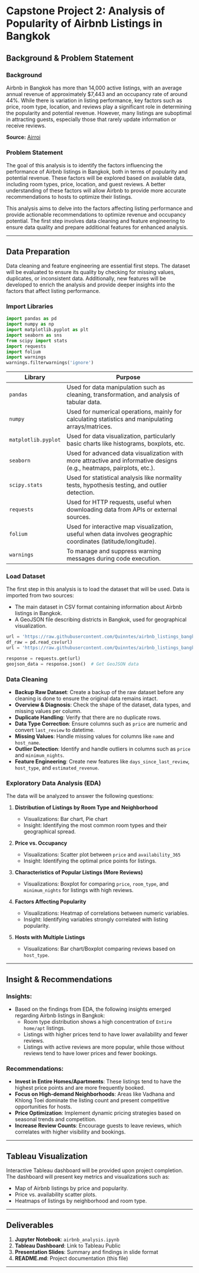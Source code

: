 
# Capstone Project 2: Analysis of Popularity of Airbnb Listings in Bangkok

## Background & Problem Statement

### Background
Airbnb in Bangkok has more than 14,000 active listings, with an average annual revenue of approximately $7,443 and an occupancy rate of around 44%. While there is variation in listing performance, key factors such as price, room type, location, and reviews play a significant role in determining the popularity and potential revenue. However, many listings are suboptimal in attracting guests, especially those that rarely update information or receive reviews.

**Source:** [Airroi](https://www.airroi.com/report/world/thailand/bangkok/bangkok)

### Problem Statement
The goal of this analysis is to identify the factors influencing the performance of Airbnb listings in Bangkok, both in terms of popularity and potential revenue. These factors will be explored based on available data, including room types, price, location, and guest reviews. A better understanding of these factors will allow Airbnb to provide more accurate recommendations to hosts to optimize their listings.

This analysis aims to delve into the factors affecting listing performance and provide actionable recommendations to optimize revenue and occupancy potential. The first step involves data cleaning and feature engineering to ensure data quality and prepare additional features for enhanced analysis.

---

## Data Preparation

Data cleaning and feature engineering are essential first steps. The dataset will be evaluated to ensure its quality by checking for missing values, duplicates, or inconsistent data. Additionally, new features will be developed to enrich the analysis and provide deeper insights into the factors that affect listing performance.

### Import Libraries

```python
import pandas as pd
import numpy as np
import matplotlib.pyplot as plt
import seaborn as sns
from scipy import stats
import requests
import folium
import warnings
warnings.filterwarnings('ignore')
```

| Library             | Purpose                                                                                                                                                 |
| ------------------- | -------------------------------------------------------------------------------------------------------------------------------------------------------- |
| `pandas`            | Used for data manipulation such as cleaning, transformation, and analysis of tabular data.                                                           |
| `numpy`             | Used for numerical operations, mainly for calculating statistics and manipulating arrays/matrices.                                                       |
| `matplotlib.pyplot` | Used for data visualization, particularly basic charts like histograms, boxplots, etc.                                                                 |
| `seaborn`           | Used for advanced data visualization with more attractive and informative designs (e.g., heatmaps, pairplots, etc.). |
| `scipy.stats`       | Used for statistical analysis like normality tests, hypothesis testing, and outlier detection.                                                              |
| `requests`          | Used for HTTP requests, useful when downloading data from APIs or external sources.                                                        |
| `folium`            | Used for interactive map visualization, useful when data involves geographic coordinates (latitude/longitude).                                      |
| `warnings`          | To manage and suppress warning messages during code execution.  |

### Load Dataset

The first step in this analysis is to load the dataset that will be used. Data is imported from two sources:
- The main dataset in CSV format containing information about Airbnb listings in Bangkok.
- A GeoJSON file describing districts in Bangkok, used for geographical visualization.

```python
url = 'https://raw.githubusercontent.com/Quinntes/airbnb_listings_bangkok/refs/heads/main/airbnb_listings_bangkok.csv'
df_raw = pd.read_csv(url)
url = 'https://raw.githubusercontent.com/Quinntes/airbnb_listings_bangkok/main/bangkok-districts.geojson'

response = requests.get(url)
geojson_data = response.json()  # Get GeoJSON data
```

### Data Cleaning

- **Backup Raw Dataset**: Create a backup of the raw dataset before any cleaning is done to ensure the original data remains intact.
- **Overview & Diagnosis**: Check the shape of the dataset, data types, and missing values per column.
- **Duplicate Handling**: Verify that there are no duplicate rows.
- **Data Type Correction**: Ensure columns such as `price` are numeric and convert `last_review` to datetime.
- **Missing Values**: Handle missing values for columns like `name` and `host_name`.
- **Outlier Detection**: Identify and handle outliers in columns such as `price` and `minimum_nights`.
- **Feature Engineering**: Create new features like `days_since_last_review`, `host_type`, and `estimated_revenue`.

### Exploratory Data Analysis (EDA)

The data will be analyzed to answer the following questions:

1. **Distribution of Listings by Room Type and Neighborhood**  
   - Visualizations: Bar chart, Pie chart
   - Insight: Identifying the most common room types and their geographical spread.

2. **Price vs. Occupancy**  
   - Visualizations: Scatter plot between `price` and `availability_365`
   - Insight: Identifying the optimal price points for listings.

3. **Characteristics of Popular Listings (More Reviews)**  
   - Visualizations: Boxplot for comparing `price`, `room_type`, and `minimum_nights` for listings with high reviews.

4. **Factors Affecting Popularity**  
   - Visualizations: Heatmap of correlations between numeric variables.
   - Insight: Identifying variables strongly correlated with listing popularity.

5. **Hosts with Multiple Listings**  
   - Visualizations: Bar chart/Boxplot comparing reviews based on `host_type`.

---

## Insight & Recommendations

### Insights:
- Based on the findings from EDA, the following insights emerged regarding Airbnb listings in Bangkok:
  - Room type distribution shows a high concentration of `Entire home/apt` listings.
  - Listings with higher prices tend to have lower availability and fewer reviews.
  - Listings with active reviews are more popular, while those without reviews tend to have lower prices and fewer bookings.

### Recommendations:
- **Invest in Entire Homes/Apartments**: These listings tend to have the highest price points and are more frequently booked.
- **Focus on High-demand Neighborhoods**: Areas like Vadhana and Khlong Toei dominate the listing count and present competitive opportunities for hosts.
- **Price Optimization**: Implement dynamic pricing strategies based on seasonal trends and competition.
- **Increase Review Counts**: Encourage guests to leave reviews, which correlates with higher visibility and bookings.

---

## Tableau Visualization

Interactive Tableau dashboard will be provided upon project completion. The dashboard will present key metrics and visualizations such as:
- Map of Airbnb listings by price and popularity.
- Price vs. availability scatter plots.
- Heatmaps of listings by neighborhood and room type.

---

## Deliverables

1. **Jupyter Notebook**: `airbnb_analysis.ipynb`
2. **Tableau Dashboard**: Link to Tableau Public
3. **Presentation Slides**: Summary and findings in slide format
4. **README.md**: Project documentation (this file)

---
